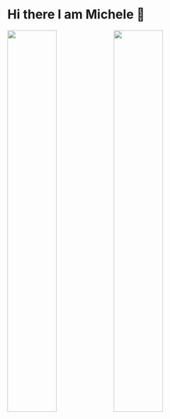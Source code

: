# Hi there I am Michele 👋

<img align="left" width="47%" src="https://github-readme-stats.vercel.app/api?username=NewbieWebDev&show_icons=true&theme=radical"/>
<img align="left" width="47%" src="https://github-readme-stats.vercel.app/api/top-langs/?username=NewbieWebDev&layout=compact)](https://github.com/anuraghazra/github-readme-stats"/>


